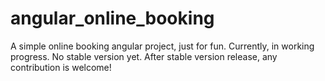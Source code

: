 # angular_online_booking

A simple online booking angular project, just for fun.
Currently, in working progress. No stable version yet.
After stable version release, any contribution is welcome!
